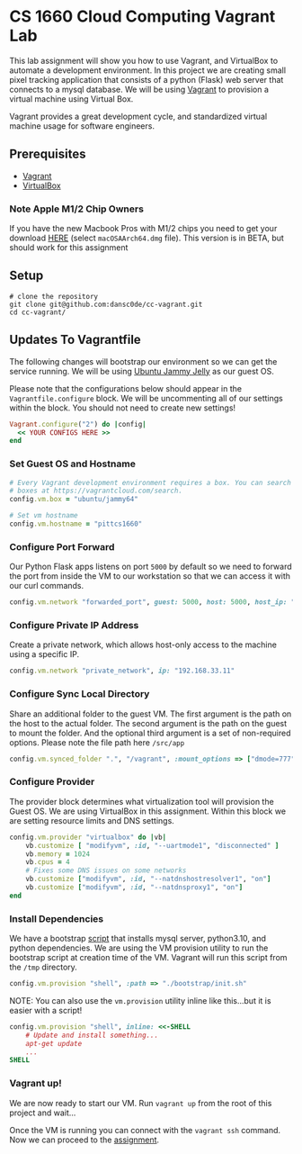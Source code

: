 # CS 1660 Cloud Computing Vagrant Lab
This lab assignment will show you how to use Vagrant, and VirtualBox to automate a development environment. In this project we are creating small pixel tracking application that consists of a python (Flask) web server that connects to a mysql database. We will be using [Vagrant](https://developer.hashicorp.com/vagrant/docs) to provision a virtual machine using Virtual Box.

Vagrant provides a great development cycle, and standardized virtual machine usage for software engineers.

## Prerequisites
- [Vagrant](https://developer.hashicorp.com/vagrant/docs/installation)
- [VirtualBox](https://www.virtualbox.org/wiki/Downloads)

### Note Apple M1/2 Chip Owners
If you have the new Macbook Pros with M1/2 chips you need to get your download [HERE](https://download.virtualbox.org/virtualbox/7.0.0_BETA3/) (select `macOSAArch64.dmg` file). This version is in BETA, but should work for 
this assignment

## Setup
```shell
# clone the repository
git clone git@github.com:dansc0de/cc-vagrant.git
cd cc-vagrant/
```

## Updates To Vagrantfile
The following changes will bootstrap our environment so we can get the service running. We will be using [Ubuntu Jammy Jelly](https://releases.ubuntu.com/jammy/) as our guest OS. 

Please note that the configurations below should appear in the `Vagrantfile.configure` block. We will be uncommenting all of our settings within the block. You should not need 
to create new settings!
```ruby
Vagrant.configure("2") do |config|
  << YOUR CONFIGS HERE >>
end
```

### Set Guest OS and Hostname 

```ruby
# Every Vagrant development environment requires a box. You can search for
# boxes at https://vagrantcloud.com/search.
config.vm.box = "ubuntu/jammy64"

# Set vm hostname
config.vm.hostname = "pittcs1660"
```

### Configure Port Forward

Our Python Flask apps listens on port `5000` by default so we need to forward the port from
inside the VM to our workstation so that we can access it with our curl commands.

```ruby
config.vm.network "forwarded_port", guest: 5000, host: 5000, host_ip: "127.0.0.1"
```

### Configure Private IP Address
Create a private network, which allows host-only access to the machine using a specific IP.

```ruby
config.vm.network "private_network", ip: "192.168.33.11"
```

### Configure Sync Local Directory
Share an additional folder to the guest VM. The first argument is the path on the host to the actual folder. 
The second argument is the path on the guest to mount the folder. And the optional third argument is a set of non-required options.
Please note the file path here `/src/app`
```ruby
config.vm.synced_folder ".", "/vagrant", :mount_options => ["dmode=777", "fmode=666"]
```

### Configure Provider
The provider block determines what virtualization tool will provision the Guest OS. We are using VirtualBox in this assignment. Within this block 
we are setting resource limits and DNS settings. 

```ruby
config.vm.provider "virtualbox" do |vb|
    vb.customize [ "modifyvm", :id, "--uartmode1", "disconnected" ]
    vb.memory = 1024
    vb.cpus = 4
    # Fixes some DNS issues on some networks
    vb.customize ["modifyvm", :id, "--natdnshostresolver1", "on"]
    vb.customize ["modifyvm", :id, "--natdnsproxy1", "on"]
end
```

### Install Dependencies
We have a bootstrap [script](./bootstrap/init.sh) that installs mysql server, python3.10, and python dependencies. 
We are using the VM provision utility to run the bootstrap script at creation time of the VM. Vagrant will run this script 
from the `/tmp` directory.

```ruby
config.vm.provision "shell", :path => "./bootstrap/init.sh"
```

NOTE: You can also use the `vm.provision` utility inline like this...but it is easier with a script!

```ruby
config.vm.provision "shell", inline: <<-SHELL
    # Update and install something...
    apt-get update
    ...    
SHELL
```

### Vagrant up!
We are now ready to start our VM. Run `vagrant up` from the root of this project and wait...

Once the VM is running you can connect with the `vagrant ssh` command. Now we can proceed to the [assignment](./docs/assignment.md).
